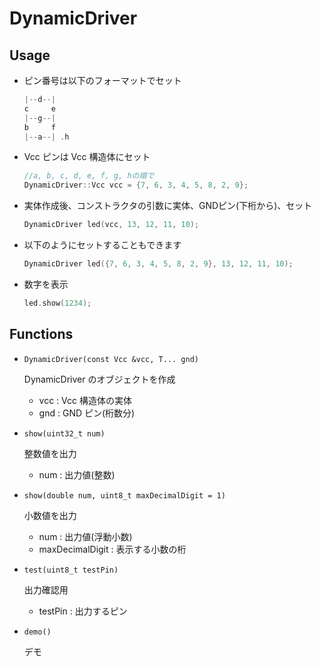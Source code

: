 # DynamicDriver

## Usage

- ピン番号は以下のフォーマットでセット

  ```cpp
  |--d--|
  c     e
  |--g--|
  b     f
  |--a--| .h
  ```

- Vcc ピンは Vcc 構造体にセット

  ```cpp
  //a, b, c, d, e, f, g, hの順で
  DynamicDriver::Vcc vcc = {7, 6, 3, 4, 5, 8, 2, 9};
  ```

- 実体作成後、コンストラクタの引数に実体、GNDピン(下桁から)、セット

  ```cpp
  DynamicDriver led(vcc, 13, 12, 11, 10);
  ```

- 以下のようにセットすることもできます

  ```cpp
  DynamicDriver led({7, 6, 3, 4, 5, 8, 2, 9}, 13, 12, 11, 10);
  ```

- 数字を表示

  ```cpp
  led.show(1234);
  ```

## Functions

- `DynamicDriver(const Vcc &vcc, T... gnd)`

  DynamicDriver のオブジェクトを作成

  - vcc : Vcc 構造体の実体
  - gnd : GND ピン(桁数分)

- `show(uint32_t num)`

  整数値を出力

  - num : 出力値(整数)

- `show(double num, uint8_t maxDecimalDigit = 1)`

  小数値を出力

  - num : 出力値(浮動小数)
  - maxDecimalDigit : 表示する小数の桁

- `test(uint8_t testPin)`

  出力確認用

  - testPin : 出力するピン

- `demo()`

  デモ
